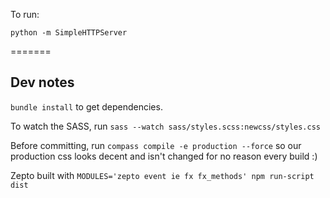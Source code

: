 To run:

`python -m SimpleHTTPServer`

=======
## Dev notes

`bundle install` to get dependencies.

To watch the SASS, run `sass --watch sass/styles.scss:newcss/styles.css`

Before committing, run `compass compile -e production --force` so our production css looks decent and isn't changed for no reason every build :)

Zepto built with `MODULES='zepto event ie fx fx_methods' npm run-script dist`

